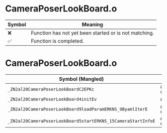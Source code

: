 # CameraPoserLookBoard.o
| Symbol | Meaning 
| ------------- | ------------- 
| :x: | Function has not yet been started or is not matching. 
| :white_check_mark: | Function is completed. 


# CameraPoserLookBoard.o
| Symbol (Mangled) | Symbol (Demangled) | Decompiled? |
| ------------- |  ------------- | ------------- |
| `_ZN2al20CameraPoserLookBoardC2EPKc` | `al::CameraPoserLookBoard::CameraPoserLookBoard(char const*)` | :x: |
| `_ZN2al20CameraPoserLookBoard4initEv` | `al::CameraPoserLookBoard::init(void)` | :x: |
| `_ZN2al20CameraPoserLookBoard9loadParamERKNS_9ByamlIterE` | `al::CameraPoserLookBoard::loadParam(al::ByamlIter const&)` | :x: |
| `_ZN2al20CameraPoserLookBoard5startERKNS_15CameraStartInfoE` | `al::CameraPoserLookBoard::start(al::CameraStartInfo const&)` | :x: |
